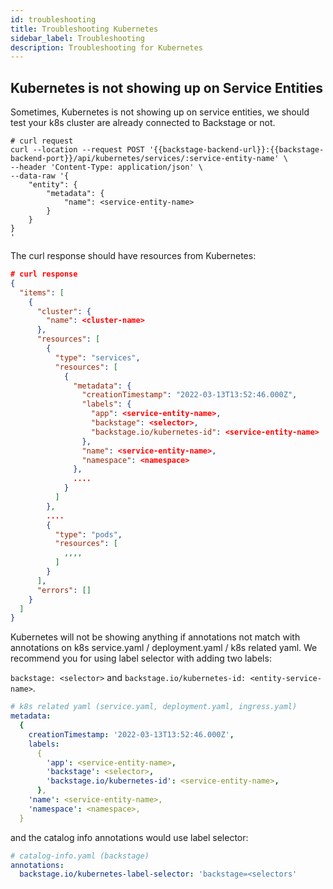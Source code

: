 ```yaml
---
id: troubleshooting
title: Troubleshooting Kubernetes
sidebar_label: Troubleshooting
description: Troubleshooting for Kubernetes
---
```


## Kubernetes is not showing up on Service Entities

Sometimes, Kubernetes is not showing up on service entities, we should test your
k8s cluster are already connected to Backstage or not.

```curl
# curl request
curl --location --request POST '{{backstage-backend-url}}:{{backstage-backend-port}}/api/kubernetes/services/:service-entity-name' \
--header 'Content-Type: application/json' \
--data-raw '{
    "entity": {
        "metadata": {
            "name": <service-entity-name>
        }
    }
}
'
```

The curl response should have resources from Kubernetes:

```json
# curl response
{
  "items": [
    {
      "cluster": {
        "name": <cluster-name>
      },
      "resources": [
        {
          "type": "services",
          "resources": [
            {
              "metadata": {
                "creationTimestamp": "2022-03-13T13:52:46.000Z",
                "labels": {
                  "app": <service-entity-name>,
                  "backstage": <selector>,
                  "backstage.io/kubernetes-id": <service-entity-name>
                },
                "name": <service-entity-name>,
                "namespace": <namespace>
              },
              ....
            }
          ]
        },
        ....
        {
          "type": "pods",
          "resources": [
            ,,,,
          ]
        }
      ],
      "errors": []
    }
  ]
}

```

Kubernetes will not be showing anything if annotations not match with
annotations on k8s service.yaml / deployment.yaml / k8s related yaml. We
recommend you for using label selector with adding two labels:

`backstage: <selector>` and `backstage.io/kubernetes-id: <entity-service-name>`.

```yaml
# k8s related yaml (service.yaml, deployment.yaml, ingress.yaml)
metadata:
  {
    creationTimestamp: '2022-03-13T13:52:46.000Z',
    labels:
      {
        'app': <service-entity-name>,
        'backstage': <selector>,
        'backstage.io/kubernetes-id': <service-entity-name>,
      },
    'name': <service-entity-name>,
    'namespace': <namespace>,
  }
```

and the catalog info annotations would use label selector:

```yaml
# catalog-info.yaml (backstage)
annotations:
  backstage.io/kubernetes-label-selector: 'backstage=<selectors'
```
